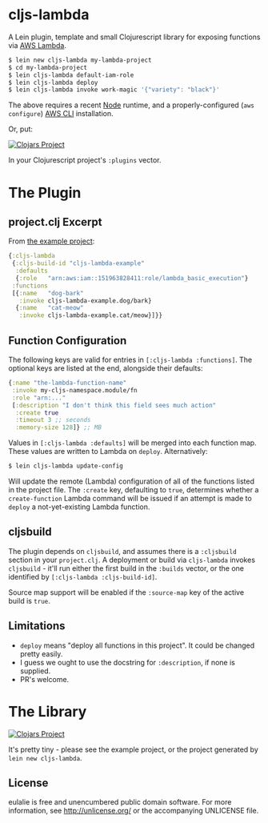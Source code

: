 # cljs-lambda

A Lein plugin, template and small Clojurescript library for exposing functions
via [AWS Lambda](http://aws.amazon.com/documentation/lambda/).

```sh
$ lein new cljs-lambda my-lambda-project
$ cd my-lambda-project
$ lein cljs-lambda default-iam-role
$ lein cljs-lambda deploy
$ lein cljs-lambda invoke work-magic '{"variety": "black"}'
```

The above requires a recent [Node](https://nodejs.org/) runtime, and a properly-configured (`aws configure`) [AWS CLI](https://github.com/aws/aws-cli) installation.

Or, put:

[![Clojars
Project](http://clojars.org/io.nervous/lein-cljs-lambda/latest-version.svg)](http://clojars.org/io.nervous/lein-cljs-lambda)

In your Clojurescript project's `:plugins` vector.

# The Plugin

## project.clj Excerpt
From [the example project](https://github.com/nervous-systems/cljs-lambda/blob/master/example/project.clj):

```clojure
{:cljs-lambda
 {:cljs-build-id "cljs-lambda-example"
  :defaults
  {:role   "arn:aws:iam::151963828411:role/lambda_basic_execution"}
 :functions
 [{:name   "dog-bark"
   :invoke cljs-lambda-example.dog/bark}
  {:name   "cat-meow"
   :invoke cljs-lambda-example.cat/meow}]}}
```

## Function Configuration

The following keys are valid for entries in `[:cljs-lambda :functions]`.  The optional keys are listed at the end, alongside their defaults:

```clojure
{:name "the-lambda-function-name"
 :invoke my-cljs-namespace.module/fn
 :role "arn:..."
 [:description "I don't think this field sees much action"
  :create true
  :timeout 3 ;; seconds
  :memory-size 128]} ;; MB
```

Values in `[:cljs-lambda :defaults]` will be merged into each function map.  These values are written to Lambda on  `deploy`.  Alternatively:

```sh
$ lein cljs-lambda update-config
```

Will update the remote (Lambda) configuration of all of the functions listed in the project file.  The `:create` key, defaulting to `true`, determines whether a `create-function` Lambda command will be issued if an attempt is made to `deploy` a not-yet-existing Lambda function.

## cljsbuild

The plugin depends on `cljsbuild`, and assumes there is a `:cljsbuild` section
in your `project.clj`.  A deployment or build via `cljs-lambda` invokes
`cljsbuild` - it'll run either the first build in the `:builds` vector, or the
one identified by `[:cljs-lambda :cljs-build-id]`. 

Source map support will be enabled if the `:source-map` key of the active build
is `true`.

## Limitations

 - `deploy` means "deploy all functions in this project".  It could be changed pretty easily.
 - I guess we ought to use the docstring for `:description`, if none is supplied.
 - PR's welcome.

# The Library

[![Clojars Project](http://clojars.org/io.nervous/cljs-lambda/latest-version.svg)](http://clojars.org/io.nervous/cljs-lambda)

It's pretty tiny - please see the example project, or the project generated by `lein new cljs-lambda`.

## License

eulalie is free and unencumbered public domain software. For more
information, see http://unlicense.org/ or the accompanying UNLICENSE
file.
